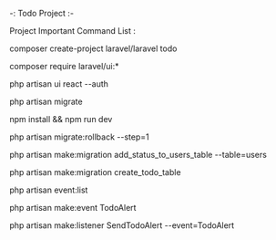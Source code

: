 -: Todo Project :-

Project Important Command List : 

composer create-project laravel/laravel todo 

composer require laravel/ui:* 

php artisan ui react --auth 

php artisan migrate 

npm install && npm run dev


php artisan migrate:rollback --step=1

php artisan make:migration add_status_to_users_table --table=users 

php artisan make:migration create_todo_table 

<p>php artisan event:list</p>
<p>php artisan make:event TodoAlert</p>
<p>php artisan make:listener SendTodoAlert --event=TodoAlert</p>

